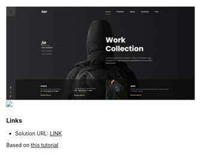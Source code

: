 ![](./screen.png)
![](./screen2.png.png)


### Links

- Solution URL: [LINK](https://profound-figolla-012395.netlify.app/)

Based on [this tutorial](https://www.youtube.com/watch?v=Ew8RukMp95E)
